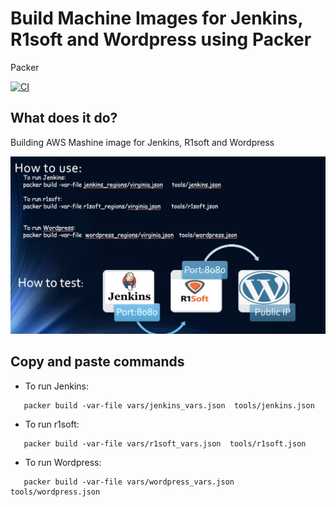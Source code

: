 
Build  Machine Images for Jenkins, R1soft and Wordpress using Packer
===========
Packer 


[![CI](https://travis-ci.org/sadsfae/ansible-elk.svg?branch=master)](https://travis-ci.org/sadsfae/ansible-elk)

## What does it do?
Building AWS Mashine image for Jenkins, R1soft and Wordpress 

![packer](/image/uses.png?raw=true "Click Discover")


## Copy and paste commands 
* To run Jenkins:
```
   packer build -var-file vars/jenkins_vars.json  tools/jenkins.json
```   
* To run r1soft:
```
   packer build -var-file vars/r1soft_vars.json  tools/r1soft.json
```
* To run Wordpress:
```
   packer build -var-file vars/wordpress_vars.json tools/wordpress.json 
```



